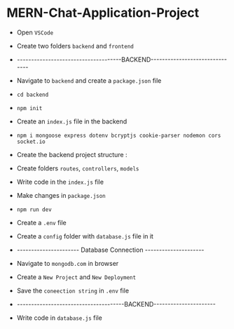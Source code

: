 # MERN-Chat-Application-Project

* Open `VSCode`
* Create two folders `backend` and `frontend`
* -------------------------------------BACKEND-------------------------------
* Navigate to `backend` and create a `package.json` file
*     cd backend
*     npm init
* Create an `index.js` file in the backend
*     npm i mongoose express dotenv bcryptjs cookie-parser nodemon cors socket.io
* Create the backend project structure :
* Create folders `routes`, `controllers`, `models`
* Write code in the `index.js` file
* Make changes in `package.json`
*     npm run dev
* Create a `.env` file
* Create a `config` folder with `database.js` file in it

* ---------------------- Database Connection ---------------------
* Navigate to `mongodb.com` in browser
* Create a `New Project` and `New Deployment`
* Save the `coneection string` in `.env` file

* --------------------------------------BACKEND----------------------
* Write code in `database.js` file
